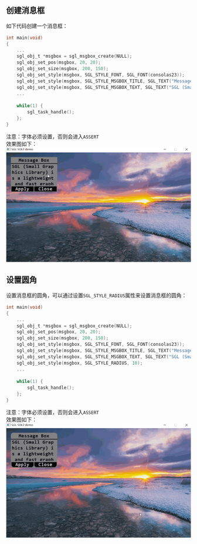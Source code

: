 ## 创建消息框
如下代码创建一个消息框：
```c
int main(void)
{
    ...
    sgl_obj_t *msgbox = sgl_msgbox_create(NULL);
    sgl_obj_set_pos(msgbox, 20, 20);
    sgl_obj_set_size(msgbox, 200, 150);
    sgl_obj_set_style(msgbox, SGL_STYLE_FONT, SGL_FONT(consolas23));
    sgl_obj_set_style(msgbox, SGL_STYLE_MSGBOX_TITLE, SGL_TEXT("Message Box"));
    sgl_obj_set_style(msgbox, SGL_STYLE_MSGBOX_TEXT, SGL_TEXT("SGL (Small Graphics Library) is a lightweight and fast graphics library"));
    ...

    while(1) {
        sgl_task_handle();
    };
}
```
注意：字体必须设置，否则会进入`ASSERT`    
效果图如下：  
![](imgs/msgbox/msgbox-1.gif)


## 设置圆角
设置消息框的圆角，可以通过设置`SGL_STYLE_RADIUS`属性来设置消息框的圆角：
```c
int main(void)
{
    ...
    sgl_obj_t *msgbox = sgl_msgbox_create(NULL);
    sgl_obj_set_pos(msgbox, 20, 20);
    sgl_obj_set_size(msgbox, 200, 150);
    sgl_obj_set_style(msgbox, SGL_STYLE_FONT, SGL_FONT(consolas23));
    sgl_obj_set_style(msgbox, SGL_STYLE_MSGBOX_TITLE, SGL_TEXT("Message Box"));
    sgl_obj_set_style(msgbox, SGL_STYLE_MSGBOX_TEXT, SGL_TEXT("SGL (Small Graphics Library) is a lightweight and fast graphics library"));
    sgl_obj_set_style(msgbox, SGL_STYLE_RADIUS, 10);
    ...

    while(1) {
        sgl_task_handle();
    };
}
```
注意：字体必须设置，否则会进入`ASSERT`    
效果图如下：  
![](imgs/msgbox/msgbox-2.gif)

